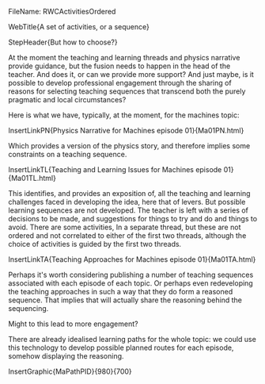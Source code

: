 FileName: RWCActivitiesOrdered

WebTitle{A set of activities, or a sequence}

StepHeader{But how to choose?}

At the moment the teaching and learning threads and physics narrative provide guidance, but the  fusion needs to happen in the head of the teacher. And does it, or can we provide more support? And just maybe, is it possible to develop professional engagement through the sharing of reasons for selecting teaching sequences that transcend both the purely pragmatic and local circumstances?

Here is what we have, typically, at the moment, for the machines topic:

InsertLinkPN{Physics Narrative for Machines episode 01}{Ma01PN.html}

Which provides a version of the physics story, and therefore implies some constraints on a teaching sequence.

InsertLinkTL{Teaching and Learning Issues for Machines episode 01}{Ma01TL.html}

This identifies, and provides an exposition of, all the teaching and learning challenges faced in developing the idea, here that of levers. But possible learning sequences are not developed. The teacher is left with a series of decisions to be made, and suggestions for things to try and do and things to avoid. There are some activities, In a separate thread, but these are not ordered and not correlated to either of the first two threads, although the choice of activities is guided by the first two threads.


InsertLinkTA{Teaching Approaches for Machines episode 01}{Ma01TA.html}

Perhaps it's worth considering publishing a number of teaching sequences associated with each episode of each topic. Or perhaps even redeveloping the teaching approaches in such a way that they do form a reasoned sequence. That implies that will actually share the reasoning behind the sequencing.

Might to this lead to more engagement?

There are already idealised learning paths for the whole topic: we could use this technology to develop possible planned routes for each episode, somehow displaying the reasoning.

InsertGraphic{MaPathPID}{980}{700}

